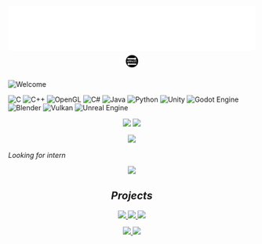 <h1 align="center"> <div id = "output_start"> <img src="./assets/name.png" height="90"> <img src="./assets/icon-round.png" height="25px"></div></font> </h1>

![Welcome](https://github.com/Anmol-Baranwal/Cool-GIFs-For-GitHub/assets/74038190/0c7eb6ed-663b-4ce4-bfbd-18239a38ba1b)

![C](https://img.shields.io/badge/c-%2300599C.svg?style=for-the-badge&logo=c&logoColor=white)
![C++](https://img.shields.io/badge/c++-%2300599C.svg?style=for-the-badge&logo=c%2B%2B&logoColor=white)
![OpenGL](https://img.shields.io/badge/OpenGL-%23FFFFFF.svg?style=for-the-badge&logo=opengl)
![C#](https://img.shields.io/badge/c%23-%23239120.svg?style=for-the-badge&logo=c-sharp&logoColor=white)
![Java](https://img.shields.io/badge/java-%23ED8B00.svg?style=for-the-badge&logo=openjdk&logoColor=white)
![Python](https://img.shields.io/badge/python-3670A0?style=for-the-badge&logo=python&logoColor=ffdd54)
![Unity](https://img.shields.io/badge/unity-%23000000.svg?style=for-the-badge&logo=unity&logoColor=white)
![Godot Engine](https://img.shields.io/badge/GODOT-%23FFFFFF.svg?style=for-the-badge&logo=godot-engine)
![Blender](https://img.shields.io/badge/blender-%23F5792A.svg?style=for-the-badge&logo=blender&logoColor=white)
![Vulkan](https://img.shields.io/badge/Vulkan-AC162C.svg?style=for-the-badge&logo=vulkan&logoColor=white)
![Unreal Engine](https://img.shields.io/badge/unrealengine-%23313131.svg?style=for-the-badge&logo=unrealengine&logoColor=white)

<p align="center">
<img src="https://github-readme-stats.vercel.app/api/top-langs/?username=OppositeNor&layout=compact&theme=dark" height=180>
<img src="https://github-readme-stats.vercel.app/api?username=OppositeNor&show_icons=true&theme=radical" height=180>
</p>

<p align="center">
<img src="httphttps://user-images.githubusercontent.com/74038190/212284158-e840e285-664b-44d7-b79b-e264b5e54825.gif">
</p>

<i>Looking for intern</i>

<p align="center">
    <img src="https://github.com/Anmol-Baranwal/Cool-GIFs-For-GitHub/assets/74038190/6357eb37-3a0e-4efe-b015-ce8b14e910d6">
</p>

<h2 align="center"><i>Projects</i></h2>

<p align="center">
    <a href = "https://store.steampowered.com/app/2191270/Ease_Out/">
        <img src="https://cdn.cloudflare.steamstatic.com/steam/apps/2191270/header.jpg?t=1668990354" height="125px">
    </a>
    <a href = "https://itch.io/jam/gmtk-jam-2022/rate/1622906">
        <img src="https://img.itch.zone/aW1nLzk1MDU4MTIuanBn/315x250%23c/l7vSTT.jpg" height="125px">
    </a>
    <a href = "https://on-gaming-studio.itch.io/above-us">
        <img src="https://img.itch.zone/aW1hZ2UvMTA4NDg4My82MjIxNTkzLnBuZw==/347x500/U7TO94.png" height="125px">
    </a>
</p>

<p align="center">
    <a href = https://github.com/OppositeNor/last-opengl-project>
        <img src="https://github-readme-stats.vercel.app/api/pin/?username=OppositeNor&repo=last-opengl-project&theme=dark" height=130>
    </a>
    <a href = https://github.com/OppositeNor/cos-graphics>
        <img src="https://github-readme-stats.vercel.app/api/pin/?username=OppositeNor&repo=cos-graphics&theme=dark" height=130>
    </a>
</p>

